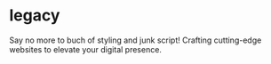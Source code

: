 # legacy

Say no more to buch of styling and junk script! Crafting cutting-edge websites to elevate your digital presence.
